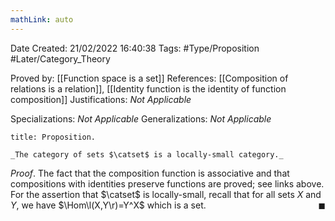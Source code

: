 ```yaml
---
mathLink: auto
---
```


<div class="topSpace"></div>

Date Created: 21/02/2022 16:40:38
Tags: #Type/Proposition #Later/Category_Theory

Proved by: [[Function space is a set]]
References: [[Composition of relations is a relation]], [[Identity function is the identity of function composition]]
Justifications: _Not Applicable_

Specializations: _Not Applicable_
Generalizations: _Not Applicable_

``` ad-Proposition
title: Proposition.

_The category of sets $\catset$ is a locally-small category._

```

_Proof_. The fact that the composition function is associative and that compositions with identities preserve functions are proved; see links above. For the assertion that $\catset$ is locally-small, recall that for all sets $X$ and $Y$, we have $\Hom\l(X,Y\r)=Y^X$ which is a set.<span style="float:right;">$\blacksquare$</span>
